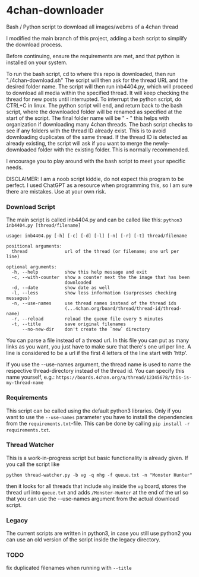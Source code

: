 4chan-downloader
================

Bash / Python script to download all images/webms of a 4chan thread

I modified the main branch of this project, adding a bash script to simplify the download process. 

Before continuing, ensure the requirements are met, and that python is installed on your system. 

To run the bash script, cd to where this repo is downloaded, then run "./4chan-download.sh"
The script will then ask for the thread URL and the desired folder name. 
The script will then run inb4404.py, which will proceed to download all media within the specified thread. It will keep checking the thread for new posts until interrupted. To interrupt the python script, do CTRL+C in linux.
The python script will end, and return back to the bash script, where the downloaded folder will be renamed as specified at the start of the script. The final folder name will be "<thread ID> - <specified name>" this helps with organization if downloading many 4chan threads.
The bash script checks to see if any folders with the thread ID already exist. This is to avoid downloading duplicates of the same thread. If the thread ID is detected as already existing, the script will ask if you want to merge the newly-downloaded folder with the existing folder. This is normally recommended.

I encourage you to play around with the bash script to meet your specific needs.

DISCLAIMER: I am a noob script kiddie, do not expect this program to be perfect. I used ChatGPT as a resource when programming this, so I am sure there are mistakes. Use at your own risk.

### Download Script ###

The main script is called inb4404.py and can be called like this: `python3 inb4404.py [thread/filename]`


```
usage: inb4404.py [-h] [-c] [-d] [-l] [-n] [-r] [-t] thread/filename

positional arguments:
  thread              url of the thread (or filename; one url per line)

optional arguments:
  -h, --help          show this help message and exit
  -c, --with-counter  show a counter next the the image that has been
                      downloaded
  -d, --date          show date as well
  -l, --less          show less information (surpresses checking messages)
  -n, --use-names     use thread names instead of the thread ids
                      (...4chan.org/board/thread/thread-id/thread-name)
  -r, --reload        reload the queue file every 5 minutes
  -t, --title         save original filenames
      --no-new-dir    don't create the `new` directory
```

You can parse a file instead of a thread url. In this file you can put as many links as you want, you just have to make sure that there's one url per line. A line is considered to be a url if the first 4 letters of the line start with 'http'.

If you use the --use-names argument, the thread name is used to name the respective thread-directory instead of the thread id. You can specify this name yourself, e.g.: `https://boards.4chan.org/a/thread/12345678/this-is-my-thread-name`

### Requirements ###

This script can be called using the default python3 libraries. Only if you want to use the `--use-names` parameter you have to install the dependencies from the `requirements.txt`-file. This can be done by calling `pip install -r requirements.txt`.

### Thread Watcher ###

This is a work-in-progress script but basic functionality is already given. If you call the script like

`python thread-watcher.py -b vg -q mhg -f queue.txt -n "Monster Hunter"`

then it looks for all threads that include `mhg` inside the `vg` board, stores the thread url into `queue.txt` and adds `/Monster-Hunter` at the end of the url so that you can use the --use-names argument from the actual download script.

### Legacy ###

The current scripts are written in python3, in case you still use python2 you can use an old version of the script inside the legacy directory.

### TODO ###

fix duplicated filenames when running with `--title`
